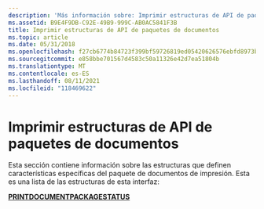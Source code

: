 ```yaml
---
description: 'Más información sobre: Imprimir estructuras de API de paquetes de documentos'
ms.assetid: B9E4F9DB-C92E-49B9-999C-AB0AC5841F3B
title: Imprimir estructuras de API de paquetes de documentos
ms.topic: article
ms.date: 05/31/2018
ms.openlocfilehash: f27cb6774b84723f399bf59726819ed05420626576ebfd8973b748ab7b631c32
ms.sourcegitcommit: e858bbe701567d4583c50a11326e42d7ea51804b
ms.translationtype: MT
ms.contentlocale: es-ES
ms.lasthandoff: 08/11/2021
ms.locfileid: "118469622"
---
```

# <a name="print-document-package-api-structures"></a>Imprimir estructuras de API de paquetes de documentos

Esta sección contiene información sobre las estructuras que definen características específicas del paquete de documentos de impresión. Esta es una lista de las estructuras de esta interfaz:

<dl>

[**PRINTDOCUMENTPACKAGESTATUS**](/windows/win32/api/documenttarget/ns-documenttarget-printdocumentpackagestatus)  
</dl>

 

 



